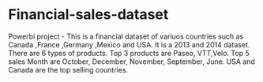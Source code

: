 # Financial-sales-dataset
Powerbi project -
This is a financial dataset of variuos countries such as Canada ,France ,Germany ,Mexico and USA.
It is a 2013 and 2014 dataset.
There are 6 types of products.
Top 3 products are Paseo, VTT,Velo.
Top 5 sales Month are October, December, November, September, June.
USA and Canada are the top selling countries.

